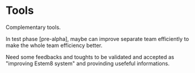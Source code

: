 # Tools

Complementary tools.

In test phase [pre-alpha], maybe can improve separate team efficiently to make the whole team efficiency better.

Need some feedbacks and toughts to be validated and accepted as "improving Estem8 system" and provinding usefeful informations.
